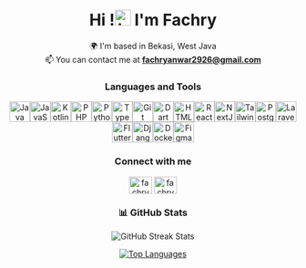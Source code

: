 <h1 align="center">Hi !<img src="https://user-images.githubusercontent.com/1303154/88677602-1635ba80-d120-11ea-84d8-d263ba5fc3c0.gif" width="28px" alt="hi"> I'm Fachry</h1>

<div align="center">
  
🌍 I'm based in Bekasi, West Java <br>
📫 You can contact me at **fachryanwar2926@gmail.com** 
</div>

<div align="center">
    <h3>Languages and Tools</h3>
    <a href="https://www.oracle.com/java/" target="_blank" rel="noreferrer"
      ><img
        src="https://raw.githubusercontent.com/danielcranney/readme-generator/main/public/icons/skills/java-colored.svg"
        width="36"
        height="36"
        alt="Java" /></a
    ><a
      href="https://developer.mozilla.org/en-US/docs/Web/JavaScript"
      target="_blank"
      rel="noreferrer"
      ><img
        src="https://raw.githubusercontent.com/danielcranney/readme-generator/main/public/icons/skills/javascript-colored.svg"
        width="36"
        height="36"
        alt="JavaScript" /></a
    ><a href="https://kotlinlang.org/" target="_blank" rel="noreferrer"
      ><img
        src="https://raw.githubusercontent.com/danielcranney/readme-generator/main/public/icons/skills/kotlin-colored.svg"
        width="36"
        height="36"
        alt="Kotlin" /></a
    ><a href="https://www.php.net/" target="_blank" rel="noreferrer"
      ><img
        src="https://raw.githubusercontent.com/danielcranney/readme-generator/main/public/icons/skills/php-colored.svg"
        width="36"
        height="36"
        alt="PHP" /></a
    ><a href="https://www.python.org/" target="_blank" rel="noreferrer"
      ><img
        src="https://raw.githubusercontent.com/danielcranney/readme-generator/main/public/icons/skills/python-colored.svg"
        width="36"
        height="36"
        alt="Python" /></a
    ><a href="https://www.typescriptlang.org/" target="_blank" rel="noreferrer"
      ><img
        src="https://raw.githubusercontent.com/danielcranney/readme-generator/main/public/icons/skills/typescript-colored.svg"
        width="36"
        height="36"
        alt="TypeScript" /></a
    ><a href="https://git-scm.com/" target="_blank" rel="noreferrer"
      ><img
        src="https://raw.githubusercontent.com/danielcranney/readme-generator/main/public/icons/skills/git-colored.svg"
        width="36"
        height="36"
        alt="Git" /></a
    ><a href="https://dart.dev/" target="_blank" rel="noreferrer"
      ><img
        src="https://raw.githubusercontent.com/danielcranney/readme-generator/main/public/icons/skills/dart-colored.svg"
        width="36"
        height="36"
        alt="Dart" /></a
    ><a
      href="https://developer.mozilla.org/en-US/docs/Glossary/HTML5"
      target="_blank"
      rel="noreferrer"
      ><img
        src="https://raw.githubusercontent.com/danielcranney/readme-generator/main/public/icons/skills/html5-colored.svg"
        width="36"
        height="36"
        alt="HTML5" /></a
    ><a href="https://reactjs.org/" target="_blank" rel="noreferrer"
      ><img
        src="https://raw.githubusercontent.com/danielcranney/readme-generator/main/public/icons/skills/react-colored.svg"
        width="36"
        height="36"
        alt="React" /></a
    ><a href="https://nextjs.org/docs" target="_blank" rel="noreferrer"
      ><img
        src="https://raw.githubusercontent.com/danielcranney/readme-generator/main/public/icons/skills/nextjs-colored.svg"
        width="36"
        height="36"
        alt="NextJs" /></a
    ><a href="https://tailwindcss.com/" target="_blank" rel="noreferrer"
      ><img
        src="https://raw.githubusercontent.com/danielcranney/readme-generator/main/public/icons/skills/tailwindcss-colored.svg"
        width="36"
        height="36"
        alt="TailwindCSS" /></a
    ><a href="https://www.postgresql.org/" target="_blank" rel="noreferrer"
      ><img
        src="https://raw.githubusercontent.com/danielcranney/readme-generator/main/public/icons/skills/postgresql-colored.svg"
        width="36"
        height="36"
        alt="PostgreSQL" /></a
    ><a href="https://laravel.com/" target="_blank" rel="noreferrer"
      ><img
        src="https://raw.githubusercontent.com/danielcranney/readme-generator/main/public/icons/skills/laravel-colored.svg"
        width="36"
        height="36"
        alt="Laravel" /></a
    ><a href="https://flutter.dev/" target="_blank" rel="noreferrer"
      ><img
        src="https://raw.githubusercontent.com/danielcranney/readme-generator/main/public/icons/skills/flutter-colored.svg"
        width="36"
        height="36"
        alt="Flutter" /></a
    ><a href="https://www.djangoproject.com/" target="_blank" rel="noreferrer"
      ><img
        src="https://raw.githubusercontent.com/danielcranney/readme-generator/main/public/icons/skills/django-colored.svg"
        width="36"
        height="36"
        alt="Django" /></a
    ><a href="https://www.docker.com/" target="_blank" rel="noreferrer"
      ><img
        src="https://raw.githubusercontent.com/danielcranney/readme-generator/main/public/icons/skills/docker-colored.svg"
        width="36"
        height="36"
        alt="Docker" /></a
    ><a href="https://www.figma.com/" target="_blank" rel="noreferrer"
      ><img
        src="https://raw.githubusercontent.com/danielcranney/readme-generator/main/public/icons/skills/figma-colored.svg"
        width="36"
        height="36"
        alt="Figma"
    /></a>
</div>

<div align="center">
  <h3>Connect with me</h3>
  <a href="https://instagram.com/fachryanwarr" target="blank"
    ><img
      align="center"
      src="https://raw.githubusercontent.com/rahuldkjain/github-profile-readme-generator/master/src/images/icons/Social/instagram.svg"
      alt="fachryanwarr"
      height="30"
      width="40"
  /></a>
  <a href="https://linkedin.com/in/fachry-anwar-b30b42284" target="blank"><img align="center" src="https://raw.githubusercontent.com/rahuldkjain/github-profile-readme-generator/master/src/images/icons/Social/linked-in-alt.svg" alt="fachryanwar-linkedin" height="30" width="40" /></a>
</div>


<div align="center">
  <h3>📊 GitHub Stats</h3>
  <p align="center">
    <img
      src="https://github-readme-streak-stats.herokuapp.com/?user=meterai07&theme=vision-friendly-dark&hide_border=false"
      alt="GitHub Streak Stats"
    />
  </p>
  <a href="https://github.com/fachryanwarr" align="center">
    <img
      src="https://github-readme-stats.vercel.app/api/top-langs/?username=fachryanwarr&langs_count=10&title_color=0891b2&text_color=ffffff&icon_color=0891b2&bg_color=1c1917&hide_border=true&locale=en&custom_title=Top%20%Languages"
      alt="Top Languages"
    />
  </a>
</div>

